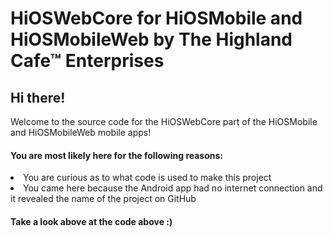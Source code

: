 # HiOSWebCore for HiOSMobile and HiOSMobileWeb by The Highland Cafe™ Enterprises

<h2>Hi there!</h2>
Welcome to the source code for the HiOSWebCore part of the HiOSMobile and HiOSMobileWeb mobile apps!
<h4>You are most likely here for the following reasons:</h4>
<li>You are curious as to what code is used to make this project</li>
<li>You came here because the Android app had no internet connection and it revealed the name of the project on GitHub</li>
<h4>Take a look above at the code above :)</h4>
